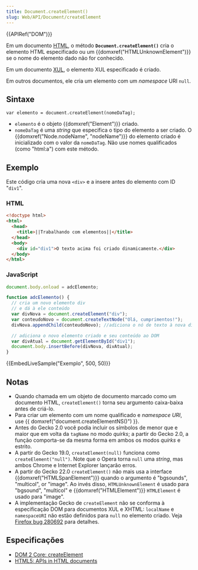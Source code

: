 ```yaml
---
title: Document.createElement()
slug: Web/API/Document/createElement
---
```


{{APIRef("DOM")}}

Em um documento [HTML](/pt-BR/docs/Web/HTML), o método **`Document.createElement()`** cria o elemento HTML especificado ou um {{domxref("HTMLUnknownElement")}} se o nome do elemento dado não for conhecido.

Em um documento [XUL](/pt-BR/docs/Mozilla/Tech/XUL), o elemento XUL especificado é criado.

Em outros documentos, ele cria um elemento com um _namespace_ URI `null`.

## Sintaxe

```
var elemento = document.createElement(nomeDaTag);
```

- `elemento` é o objeto {{domxref("Element")}} criado.
- `nomeDaTag` é uma _string_ que especifica o tipo do elemento a ser criado. O {{domxref("Node.nodeName", "nodeName")}} do elemento criado é inicializado com o valor da `nomeDaTag`. Não use nomes qualificados (como "html:a") com este método.

## Exemplo

Este código cria uma nova `<div>` e a insere antes do elemento com ID "`div1`".

### HTML

```html
<!doctype html>
<html>
  <head>
    <title>||Trabalhando com elementos||</title>
  </head>
  <body>
    <div id="div1">O texto acima foi criado dinamicamente.</div>
  </body>
</html>
```

### JavaScript

```js
document.body.onload = adcElemento;

function adcElemento() {
  // cria um novo elemento div
  // e dá à ele conteúdo
  var divNova = document.createElement("div");
  var conteudoNovo = document.createTextNode("Olá, cumprimentos!");
  divNova.appendChild(conteudoNovo); //adiciona o nó de texto à nova div criada

  // adiciona o novo elemento criado e seu conteúdo ao DOM
  var divAtual = document.getElementById("div1");
  document.body.insertBefore(divNova, divAtual);
}
```

{{EmbedLiveSample("Exemplo", 500, 50)}}

## Notas

- Quando chamada em um objeto de documento marcado como um documento HTML, `createElement()` torna seu argumento caixa-baixa antes de criá-lo.
- Para criar um elemento com um nome qualificado e _namespace URI_, use {{ domxref("document.createElementNS()") }}.
- Antes do Gecko 2.0 você podia incluir os símbolos de menor que e maior que em volta da `tagName` no modo _quirks_; a partir do Gecko 2.0, a função comporta-se da mesma forma em ambos os modos _quirks_ e estrito.
- A partir do Gecko 19.0, `createElement(null)` funciona como `createElement("null")`. Note que o Opera torna `null` uma _string_, mas ambos Chrome e Internet Explorer lançarão erros.
- A partir do Gecko 22.0 `createElement()` não mais usa a interface {{domxref("HTMLSpanElement")}} quando o argumento é "bgsounds", "multicol", or "image". Ao invés disso, `HTMLUnknownElement` é usado para "bgsound", "multicol" e {{domxref("HTMLElement")}} `HTMLElement` é usado para "image".
- A implementação Gecko de `createElement` não se conforma à especificação DOM para documentos XUL e XHTML: `localName` e `namespaceURI` não estão definidos para `null` no elemento criado. Veja [Firefox bug 280692](https://bugzil.la/280692) para detalhes.

## Especificações

- [DOM 2 Core: createElement](https://www.w3.org/TR/2000/REC-DOM-Level-2-Core-20001113/core.html#ID-2141741547)
- [HTML5: APIs in HTML documents](http://www.whatwg.org/specs/web-apps/current-work/multipage/dom.html#apis-in-html-documents)
